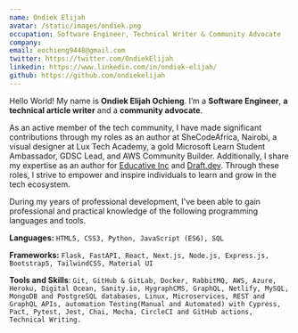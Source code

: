 ```yaml
---
name: Ondiek Elijah
avatar: /static/images/ondiek.png
occupation: Software Engineer, Technical Writer & Community Advocate
company:
email: eochieng9448@gmail.com
twitter: https://twitter.com/0ndiekElijah
linkedin: https://www.linkedin.com/in/ondiek-elijah/
github: https://github.com/ondiekelijah
---
```


Hello World! My name is **Ondiek Elijah Ochieng**. I’m a **Software Engineer**, **a technical article writer** and a **community advocate**.

As an active member of the tech community, I have made significant contributions through my roles as an author at SheCodeAfrica, Nairobi, a visual designer at Lux Tech Academy, a gold Microsoft Learn Student Ambassador, GDSC Lead, and AWS Community Builder. Additionally, I share my expertise as an author for [Educative Inc](https://www.educative.io/) and [Draft.dev](https://draft.dev/). Through these roles, I strive to empower and inspire individuals to learn and grow in the tech ecosystem.

During my years of professional development, I've been able to gain professional and practical knowledge of the following programming languages and tools.

**Languages:** `HTML5, CSS3, Python, JavaScript (ES6), SQL`

**Frameworks:** `Flask, FastAPI, React, Next.js, Node.js, Express.js, Bootstrap5, TailwindCSS, Material UI`

**Tools and Skills**: `Git, GitHub & GitLab, Docker, RabbitMQ, AWS, Azure, Heroku, Digital Ocean, Sanity.io, HygraphCMS, GraphQL, Netlify, MySQL, MongoDB and PostgreSQL databases, Linux, Microservices, REST and GraphQL APIs, automation Testing(Manual and Automated) with Cypress, Pact, Pytest, Jest, Chai, Mocha, CircleCI and GitHub actions, Technical Writing.`
